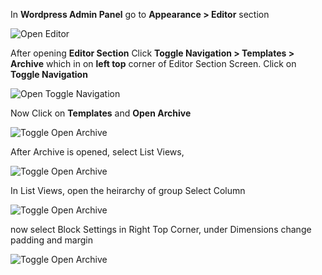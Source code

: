 <!-- ## How To Change Blog Container Margin/Padding? -->

In **Wordpress Admin Panel** go to **Appearance > Editor** section

![Open Editor](/img/tutorial/bcmp1OpenEditor.png)

After opening **Editor Section** Click **Toggle Navigation > Templates > Archive** which in on **left top** corner of Editor Section Screen.
Click on **Toggle Navigation** 

![Open Toggle Navigation](/img/tutorial/bcmp2toggleNavigation.png)

Now Click on **Templates** and **Open Archive**

![Toggle Open Archive](/img/tutorial/bcmp3openArchive.png)

After Archive is opened, select List Views,

![Toggle Open Archive](/img/tutorial/bcmp4SelectListView.png)

In List Views, open the heirarchy of group Select Column 

![Toggle Open Archive](/img/tutorial/bcmp5Selectcolumn.png)

now select Block Settings in Right Top Corner, under Dimensions change padding and margin

![Toggle Open Archive](/img/tutorial/bcmp6changemargin/padding.png)